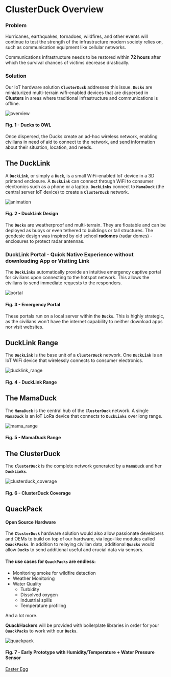 # ClusterDuck Overview
### Problem
Hurricanes, earthquakes, tornadoes, wildfires, and other events will continue to test the strength of the infrastructure modern society relies on, such as communication equipment like cellular networks.

Communications infrastructure needs to be restored within **72 hours** after which the survival chances of victims decrease drastically. 

### Solution
Our IoT hardware solution **`ClusterDuck`** addresses this issue. **`Ducks`** are miniaturized multi-terrain wifi-enabled devices that are dispersed in **Clusters** in areas where traditional infrastructure and communications is offline. 

![overview](https://media.wired.com/photos/5bd3991147d18c4c60798e17/master/w_1616,c_limit/ProjectOwl-Inline_01.jpg)
#### Fig. 1 - Ducks to OWL

Once dispersed, the Ducks create an ad-hoc wireless network, enabling civilians in need of aid to connect to the network, and send information about their situation, location, and needs.

## The DuckLink

A **`DuckLink`**, or simply a **`Duck`**, is a small WiFi-enabled IoT device in a 3D printend enclosure. A **`DuckLink`** can connect through WiFi to consumer electronics such as a phone or a laptop. **`DuckLinks`** connect to **`MamaDuck`** (the central server IoT device) to create a **`ClusterDuck`** network.

![animation](https://user-images.githubusercontent.com/13107225/46578600-cd07fa00-c9d1-11e8-959d-1859e0a90606.gif)

#### Fig. 2 - DuckLink Design

The **`Ducks`** are weatherproof and multi-terrain. They are floatable and can be deployed as buoys or even tethered to buildings or tall structures. The geodesic design was inspired by old school **radomes** (radar domes) - enclosures to protect radar antennas.

### DuckLink Portal - Quick Native Experience without downloading App or Visiting Link
The **`DuckLinks`** automatically provide an intuitive emergency captive portal for civilians upon connecting to the hotspot network. This allows the civilians to send immediate requests to the responders.

![portal](https://github.com/knouse1344/owl/blob/master/app/assets/images/cluster_demo_vector.gif)
#### Fig. 3 - Emergency Portal

These portals run on a local server within the **`Ducks`**. This is highly strategic, as the civilians won't have the internet capability to neither download apps nor visit websites.

## DuckLink Range

The **`DuckLink`** is the base unit of a **`ClusterDuck`** network. One **`DuckLink`** is an IoT WiFi device that wirelessly connects to consumer electronics.

![ducklink_range](https://user-images.githubusercontent.com/13107225/46240731-f1ccf380-c379-11e8-9ffe-5676d822a774.png)
#### Fig. 4 - DuckLink Range


## The MamaDuck

The **`MamaDuck`** is the central hub of the **`ClusterDuck`** network. A single **`MamaDuck`** is an IoT LoRa device that connects to **`DuckLinks`** over long range.

![mama_range](https://user-images.githubusercontent.com/13107225/46240827-44f37600-c37b-11e8-9230-d4c8ad587e05.png)
#### Fig. 5 - MamaDuck Range

## The ClusterDuck

The **`ClusterDuck`** is the complete network generated by a **`MamaDuck`** and her **`DuckLinks`**.

![clusterduck_coverage](https://user-images.githubusercontent.com/13107225/46241000-d9f76e80-c37d-11e8-8c40-bcde4474359f.png)
#### Fig. 6 - ClusterDuck Coverage

## QuackPack
#### Open Source Hardware
The **`ClusterDuck`** hardware solution would also allow passionate developers and OEMs to build on top of our hardware, via lego-like modules called **`QuackPacks`**. In addition to relaying civilian data, additional **`Quacks`** would allow **`Ducks`** to send additional useful and crucial data via sensors. 
#### The use cases for `QuackPacks` are endless:
* Monitoring smoke for wildfire detection
* Weather Monitoring
* Water Quality
   * Turbidity
   * Dissolved oxygen 
   * Industrial spills
   * Temperature profiling

And a lot more.

**QuackHackers** will be provided with boilerplate libraries in order for your **`QuackPacks`** to work with our **`Ducks`**.

![quackpack](https://user-images.githubusercontent.com/13107225/46578641-dcd40e00-c9d2-11e8-9e54-188181679bb0.png)
#### Fig. 7 - Early Prototype with Humidity/Temperature + Water Pressure Sensor


[Easter Egg](https://media.giphy.com/media/9rjMXZSAvqTxCb1WTh/giphy.gif)
